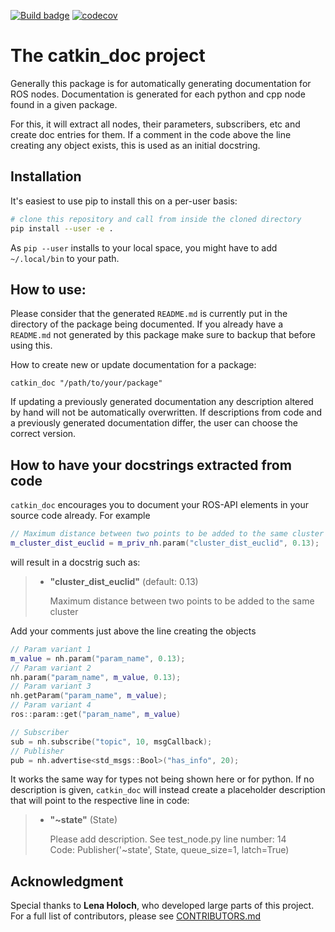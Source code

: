 [![Build badge](https://github.com/fzi-forschungszentrum-informatik/catkin_doc/workflows/Python%20package/badge.svg?branch=master)](https://github.com/fzi-forschungszentrum-informatik/catkin_doc/actions/)
[![codecov](https://codecov.io/gh/fzi-forschungszentrum-informatik/catkin_doc/branch/master/graph/badge.svg)](https://codecov.io/gh/fzi-forschungszentrum-informatik/catkin_doc)


# The catkin\_doc project

Generally this package is for automatically generating documentation for ROS nodes. Documentation is
generated for each python and cpp node found in a given package.

For this, it will extract all nodes, their parameters, subscribers, etc and create doc entries for
them. If a comment in the code above the line creating any object exists, this is used as an initial
docstring.

## Installation
It's easiest to use pip to install this on a per-user basis:
```bash
# clone this repository and call from inside the cloned directory
pip install --user -e .
```
As `pip --user` installs to your local space, you might have to add `~/.local/bin` to your path.

## How to use:

Please consider that the generated `README.md` is currently put in the
directory of the package being documented. If you already have a `README.md` not generated by this
package make sure to backup that before using this.

How to create new or update documentation for a package:
```
catkin_doc "/path/to/your/package"
```
If updating a previously generated documentation any description altered by hand will not be
automatically overwritten. If descriptions from code and a previously generated documentation
differ, the user can choose the correct version.

## How to have your docstrings extracted from code
`catkin_doc` encourages you to document your ROS-API elements in your source code already. For
example

```cpp
// Maximum distance between two points to be added to the same cluster
m_cluster_dist_euclid = m_priv_nh.param("cluster_dist_euclid", 0.13);
```

will result in a docstrig such as:

> * **"cluster_dist_euclid"** (default: 0.13)
>
>    Maximum distance between two points to be added to the same cluster

Add your comments just above the line creating the objects

```cpp
// Param variant 1
m_value = nh.param("param_name", 0.13);
// Param variant 2
nh.param("param_name", m_value, 0.13);
// Param variant 3
nh.getParam("param_name", m_value);
// Param variant 4
ros::param::get("param_name", m_value)

// Subscriber
sub = nh.subscribe("topic", 10, msgCallback);
// Publisher
pub = nh.advertise<std_msgs::Bool>("has_info", 20);
```

It works the same way for types not being shown here or for python. If no description is given,
`catkin_doc` will instead create a placeholder description that will point to the respective line in
code:

> * **"~state"** (State)
>    
>    Please add description. See test_node.py line number: 14\
>    Code: Publisher('~state', State, queue_size=1, latch=True)

## Acknowledgment
Special thanks to **Lena Holoch**, who developed large parts of this project.
For a full list of contributors, please see [CONTRIBUTORS.md](CONTRIBUTORS.md)

